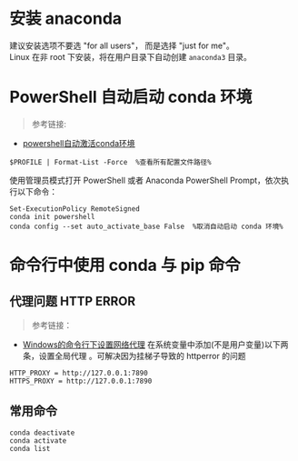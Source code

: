 # 安装 anaconda  
建议安装选项不要选 "for all users"， 而是选择 "just for me"。  
Linux 在非 root 下安装，将在用户目录下自动创建 `anaconda3` 目录。

# PowerShell 自动启动 conda 环境  
> 参考链接:
- [powershell自动激活conda环境](https://www.cxybb.com/article/qq_44275286/105001282)
```
$PROFILE | Format-List -Force  %查看所有配置文件路径%
```  
使用管理员模式打开 PowerShell 或者 Anaconda PowerShell Prompt，依次执行以下命令：
```
Set-ExecutionPolicy RemoteSigned
conda init powershell
conda config --set auto_activate_base False  %取消自动启动 conda 环境%
```  

# 命令行中使用 conda 与 pip 命令  
## 代理问题 HTTP ERROR
> 参考链接：
- [Windows的命令行下设置网络代理](https://blog.csdn.net/sptoor/article/details/8723025)
在系统变量中添加(不是用户变量)以下两条，设置全局代理 。可解决因为挂梯子导致的 httperror 的问题
```text
HTTP_PROXY = http://127.0.0.1:7890
HTTPS_PROXY = http://127.0.0.1:7890
```  
## 常用命令 
```
conda deactivate  
conda activate
conda list

```